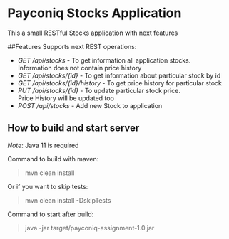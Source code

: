 # Payconiq Stocks Application

This a small RESTful Stocks application with next features

##Features
Supports next REST operations:
 - *GET /api/stocks* - To get information all application stocks.  
 Information does not contain price history
 - *GET /api/stocks/{id}* - To get information about particular stock by id
 - *GET /api/stocks/{id}/history* - To get price history for particular stock
 - *PUT /api/stocks/{id}* - To update particular stock price.  
 Price History will be updated too
 - *POST /api/stocks* - Add new Stock to application

## How to build and start server
*Note*: Java 11 is required  

Command to build with maven:  
> mvn clean install 

Or if you want to skip tests:  
> mvn clean install -DskipTests

Command to start after build:  
> java -jar target/payconiq-assignment-1.0.jar


